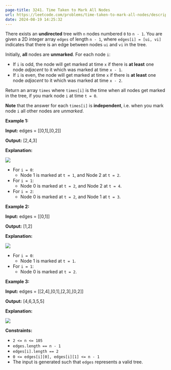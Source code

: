 ```yaml
---
page-title: 3241. Time Taken to Mark All Nodes
url: https://leetcode.com/problems/time-taken-to-mark-all-nodes/description/
date: 2024-08-19 14:25:32
---
```

There exists an **undirected** tree with `n` nodes numbered `0` to `n - 1`. You are given a 2D integer array `edges` of length `n - 1`, where `edges[i] = [ui, vi]` indicates that there is an edge between nodes `ui` and `vi` in the tree.

Initially, **all** nodes are **unmarked**. For each node `i`:

-   If `i` is odd, the node will get marked at time `x` if there is **at least** one node *adjacent* to it which was marked at time `x - 1`.
-   If `i` is even, the node will get marked at time `x` if there is **at least** one node *adjacent* to it which was marked at time `x - 2`.

Return an array `times` where `times[i]` is the time when all nodes get marked in the tree, if you mark node `i` at time `t = 0`.

**Note** that the answer for each `times[i]` is **independent**, i.e. when you mark node `i` all other nodes are *unmarked*.

**Example 1:**

**Input:** edges = \[\[0,1\],\[0,2\]\]

**Output:** \[2,4,3\]

**Explanation:**

![](https://assets.leetcode.com/uploads/2024/06/01/screenshot-2024-06-02-122236.png)

-   For `i = 0`:
    -   Node 1 is marked at `t = 1`, and Node 2 at `t = 2`.
-   For `i = 1`:
    -   Node 0 is marked at `t = 2`, and Node 2 at `t = 4`.
-   For `i = 2`:
    -   Node 0 is marked at `t = 2`, and Node 1 at `t = 3`.

**Example 2:**

**Input:** edges = \[\[0,1\]\]

**Output:** \[1,2\]

**Explanation:**

![](https://assets.leetcode.com/uploads/2024/06/01/screenshot-2024-06-02-122249.png)

-   For `i = 0`:
    -   Node 1 is marked at `t = 1`.
-   For `i = 1`:
    -   Node 0 is marked at `t = 2`.

**Example 3:**

**Input:** edges = \[\[2,4\],\[0,1\],\[2,3\],\[0,2\]\]

**Output:** \[4,6,3,5,5\]

**Explanation:**

![](https://assets.leetcode.com/uploads/2024/06/03/screenshot-2024-06-03-210550.png)

**Constraints:**

-   `2 <= n <= 105`
-   `edges.length == n - 1`
-   `edges[i].length == 2`
-   `0 <= edges[i][0], edges[i][1] <= n - 1`
-   The input is generated such that `edges` represents a valid tree.